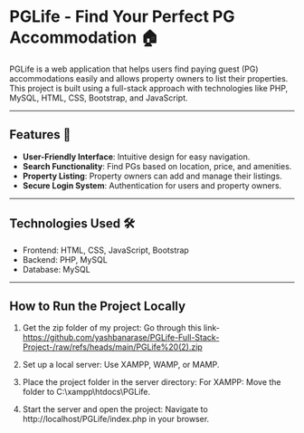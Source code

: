 # PGLife - Find Your Perfect PG Accommodation 🏠

PGLife is a web application that helps users find paying guest (PG) accommodations easily and allows property owners to list their properties. This project is built using a full-stack approach with technologies like PHP, MySQL, HTML, CSS, Bootstrap, and JavaScript.

---

## Features 🚀

- **User-Friendly Interface**: Intuitive design for easy navigation.
- **Search Functionality**: Find PGs based on location, price, and amenities.
- **Property Listing**: Property owners can add and manage their listings.
- **Secure Login System**: Authentication for users and property owners.

---

## Technologies Used 🛠️

- Frontend: HTML, CSS, JavaScript, Bootstrap
- Backend: PHP, MySQL
- Database: MySQL

---

## How to Run the Project Locally

1. Get the zip folder of my project:
   Go through this link- https://github.com/yashbanarase/PGLife-Full-Stack-Project-/raw/refs/heads/main/PGLife%20(2).zip

2. Set up a local server:
   Use XAMPP, WAMP, or MAMP.
  
3. Place the project folder in the server directory:
   For XAMPP: Move the folder to C:\xampp\htdocs\PGLife.
   
5. Start the server and open the project:
   Navigate to http://localhost/PGLife/index.php in your browser.


